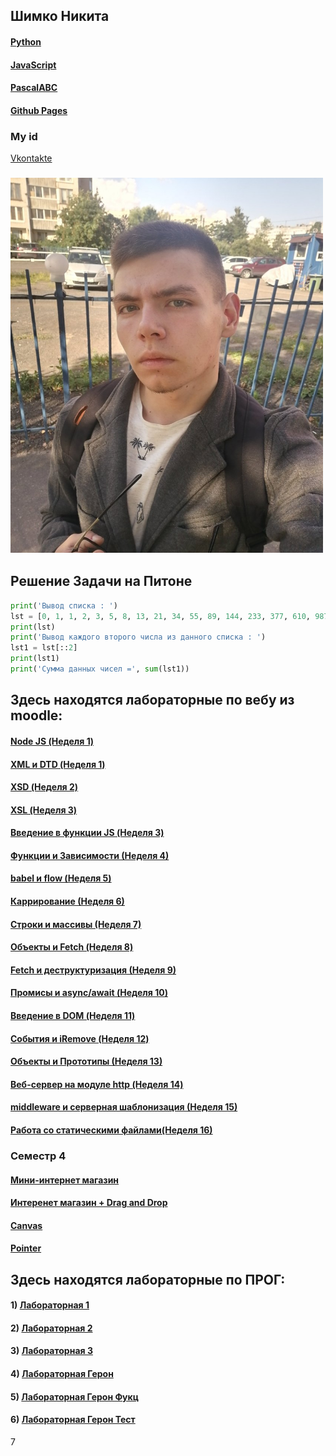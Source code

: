 ## Шимко Никита
#### [Python](https://www.python.org)
#### [JavaScript](https://ru.wikipedia.org/wiki/JavaScript)
#### [PascalABC](http://pascalabc.net)
#### [Github Pages](https://github.com)
### My id
[Vkontakte](https://vk.com/kiwunaka)
### <img src="Pages/калик.jpg" width="500" height="600" />

## Решение Задачи на Питоне
```python
print('Вывод списка : ')
lst = [0, 1, 1, 2, 3, 5, 8, 13, 21, 34, 55, 89, 144, 233, 377, 610, 987, 1597, 2584, 4181, 6765, 10946]
print(lst)
print('Вывод каждого второго числа из данного списка : ')
lst1 = lst[::2]
print(lst1)
print('Сумма данных чисел =', sum(lst1))
```
## Здесь находятся лабораторные по вебу из moodle:
#### [Node JS (Неделя 1)](https://github.com/NikitaSH999/webportfolio/blob/master/Web/Screenshot_1.png)
#### [XML и DTD (Неделя 1)](https://github.com/NikitaSH999/webportfolio/tree/master/Web/js1dtd)
#### [XSD (Неделя 2)](https://github.com/NikitaSH999/webportfolio/blob/master/Web/JS2/Lab2XSD.md)
#### [XSL (Неделя 3)](https://github.com/NikitaSH999/webportfolio/blob/master/Web/JS3/XSLresult.md)
#### [Введение в функции JS (Неделя 3)](https://github.com/NikitaSH999/webportfolio/blob/master/Web/JS3/result.md)
#### [Функции и Зависимости (Неделя 4)](https://github.com/NikitaSH999/webportfolio/blob/master/Web/JS4/result.md)
#### [babel и flow (Неделя 5)](https://github.com/NikitaSH999/webportfolio/blob/master/Web/JS5/result2.md)
#### [Каррирование (Неделя 6)](https://github.com/NikitaSH999/webportfolio/blob/master/Web/JS6/result.md)
#### [Строки и массивы (Неделя 7)](https://github.com/NikitaSH999/webportfolio/blob/master/Web/JS7/result.md)
#### [Объекты и Fetch (Неделя 8)](https://github.com/NikitaSH999/webportfolio/blob/master/Web/JS8.md)
#### [Fetch и деструктуризация (Неделя 9)](https://github.com/NikitaSH999/webportfolio/blob/master/Web/JS9/result.md)
#### [Промисы и async/await (Неделя 10)](https://github.com/NikitaSH999/webportfolio/blob/master/Web/JS10/result.md)
#### [Введение в DOM (Неделя 11)](https://github.com/NikitaSH999/webportfolio/blob/master/Web/JS11/result.md)
#### [Cобытия и iRemove (Неделя 12)](https://github.com/NikitaSH999/webportfolio/blob/master/Web/JS12/result.md)
#### [Объекты и Прототипы (Неделя 13)](https://github.com/NikitaSH999/webportfolio/blob/master/Web/JS13/result.md)
#### [Веб-сервер на модуле http (Неделя 14)](https://github.com/NikitaSH999/webportfolio/blob/master/Web/JS14/result.md)
#### [middleware и серверная шаблонизация (Неделя 15)](https://github.com/NikitaSH999/webportfolio/blob/master/Web/JS15/result.md)
#### [Работа со статическими файлами(Неделя 16)](https://github.com/NikitaSH999/webportfolio/blob/master/Web/JS16/result.md)
### Семестр 4 
#### [Мини-интернет магазин](https://github.com/NikitaSH999/webportfolio/blob/master/Web/interfaces/lab2/result.md)
#### [Интеренет магазин + Drag and Drop](https://kodaktor.ru/?!=custom_8e84a)
#### [Canvas](https://kodaktor.ru/?!=canvas_ca075)
#### [Pointer](https://kodaktor.ru/?!=_27abb)


## Здесь находятся лабораторные по ПРОГ:

#### 1) [Лабораторная 1](https://github.com/NikitaSH999/webportfolio/blob/master/Python/Lab1.py)
#### 2) [Лабораторная 2](https://repl.it/@NikitaShimko/LR-2)
#### 3) [Лабораторная 3](https://repl.it/@NikitaShimko/sss)
#### 4) [Лабораторная Герон](https://github.com/NikitaSH999/ProgLabGeron)
#### 5) [Лабораторная Герон Фукц](https://github.com/NikitaSH999/ProgLabGeronFunc)
#### 6) [Лабораторная Герон Тест](https://github.com/NikitaSH999/ProgLabGeronTests/blob/master/prolabwithtests.py)
7
